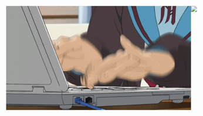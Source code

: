 <div style="display:flex; justify-content: space-around;"> 
  <img src="https://github.com/AbuShl123/AbuShl123/blob/main/nagato-typing.gif"> 
  <img src="https://gifdb.com/images/high/scrolling-up-green-system-coding-nxt2vg8bl6e4wbo1.gif" width=400px>
</div>

<!--
**AbuShl123/AbuShl123** is a ✨ _special_ ✨ repository because its `README.md` (this file) appears on your GitHub profile.

Here are some ideas to get you started:

- 🔭 I’m currently working on ...
- 🌱 I’m currently learning ...
- 👯 I’m looking to collaborate on ...
- 🤔 I’m looking for help with ...
- 💬 Ask me about ...
- 📫 How to reach me: ...
- 😄 Pronouns: ...
- ⚡ Fun fact: ...
-->
